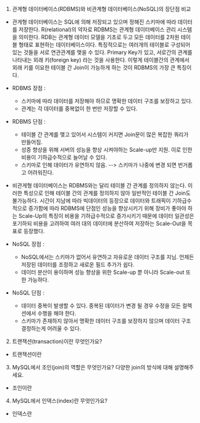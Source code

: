 1. 관계형 데이터베이스(RDBMS)와 비관계형 데이터베이스(NoSQL)의 장단점 비교

- 관게형 데이터베이스는 SQL에 의해 저장되고 있으며 정해진 스키마에 따라 데이터를 저장한다. R(relational)의 약자로 RDBMS는 관계형 데이터베이스 관리 시스템을 의미한다. RDB는 관계형 데이터 모델을 기초로 두고 모든 데이터를 2차원 테이블 형태로 표현하는 데이터베이스이다. 특징적으로는 여러개의 테이블로 구성되어있는 것들을 서로 연관관계를 맺을 수 있다. Primary Key가 있고, 서로간의 관계를 나타내는 외래 키(foreign key) 라는 것을 사용한다. 이렇게 테이블간의 관계에서 외래 키를 이요한 테이블 간 Join이 가능하게 하는 것이 RDBMS의 가장 큰 특징이다.

- RDBMS 장점 :
  - 스키마에 따라 데이터를 저장해야 하므로 명확한 데이터 구조를 보장하고 있다.
  - 관계는 각 데이터를 중복없이 한 번만 저장할 수 있다.

- RDBMS 단점 :
  - 테이블 간 관계를 맺고 있어서 시스템이 커지면 Join문이 많은 복잡한 쿼리가 만들어짐.
  - 성증 향상을 위해 서버의 성능을 향상 시켜야하는 Scale-up만 지원. 이로 인한 비용이 기하급수적으로 늘어날 수 있다.
  - 스키마로 인해 데이터가 유연하지 않음. --> 스키마가 나중에 변경 되면 번거롭고 어려워진다.

- 비관게형 데이터베이스는 RDBMS와는 달리 테이블 간 관계를 정의하지 않는다. 이러한 특성으로 인해 테이블 간의 관계를 정의하지 않아 일반적인 테이블 간 Join도 불가능하다. 시간이 지남에 따라 빅데이터의 등장으로 데이터와 트래픽이 기하급수적으로 증가함에 따라 RDBMS에 단점인 성능을 향상시키기 위해 장비가 좋아야 하는 Scale-Up의 특징이 비용을 기하급수적으로 증가시키기 때문에 데이터 일관성은 포기하되 비용을 고려하여 여러 대의 데이터에 분산하여 저장하는 Scale-Out을 목표로 등장했다.

- NoSQL 장점 :
  - NoSQL에서는 스키마가 없어서 유연하고 자유로운 데이터 구조를 지님. 언제든 저장된 데이터를 조정하고 새로운 필드 추가가 쉽다.
  - 데이터 분산이 용이하며 성능 향상을 위한 Scale-up 뿐 아니라 Scale-out 또한 가능하다.

- NoSQL 단점 :
  - 데이터 중복이 발생할 수 있다. 중복된 데이터가 변경 될 경우 수정을 모든 컬렉션에서 수행을 해야 한다.
  - 스키마가 존재하지 않아서 명확한 데이터 구조를 보장하지 않으며 데이터 구조 결정하는게 어려울 수 있다.

2. 트랜잭션(transaction)이란 무엇인가요?

- 트랜잭션이란

3. MySQL에서 조인(join)의 역할은 무엇인가요? 다양한 join의 방식에 대해 설명해주세요.

- 조인이란

4. MySQL에서 인덱스(index)란 무엇인가요?

- 인덱스란 
